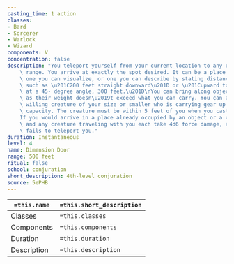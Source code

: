 ```yaml
---
casting_time: 1 action
classes:
- Bard
- Sorcerer
- Warlock
- Wizard
components: V
concentration: false
description: "You teleport yourself from your current location to any other spot within\
    \ range. You arrive at exactly the spot desired. It can be a place you can see,\
    \ one you can visualize, or one you can describe by stating distance and direction,\
    \ such as \u201C200 feet straight downward\u201D or \u201Cupward to the northwest\
    \ at a 45- degree angle, 300 feet.\u201D\nYou can bring along objects as long\
    \ as their weight doesn\u2019t exceed what you can carry. You can also bring one\
    \ willing creature of your size or smaller who is carrying gear up to its carrying\
    \ capacity. The creature must be within 5 feet of you when you cast this spell.\n\
    If you would arrive in a place already occupied by an object or a creature, you\
    \ and any creature traveling with you each take 4d6 force damage, and the spell\
    \ fails to teleport you."
duration: Instantaneous
level: 4
name: Dimension Door
range: 500 feet
ritual: false
school: conjuration
short_description: 4th-level conjuration
source: 5ePHB
---
```


| `=this.name` | `=this.short_description` |
| ------------ | ------------------------- |
| Classes      | `=this.classes`           |
| Components   | `=this.components`        |
| Duration     | `=this.duration`          |
| Description  | `=this.description`       |